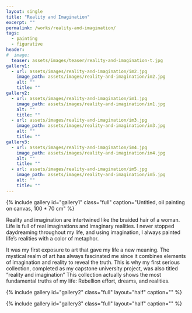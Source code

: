 ```yaml
---
layout: single
title: "Reality and Imagination"
excerpt: ""
permalink: /works/reality-and-imagination/
tags:
  - painting
  - figurative
header:
#  image: 
  teaser: assets/images/teaser/reality-and-imagination-t.jpg 
gallery1:
  - url: assets/images/reality-and-imagination/im2.jpg
    image_path: assets/images/reality-and-imagination/im2.jpg
    alt: ""
    title: ""
gallery2:
  - url: assets/images/reality-and-imagination/im1.jpg
    image_path: assets/images/reality-and-imagination/im1.jpg
    alt: ""
    title: ""
  - url: assets/images/reality-and-imagination/im3.jpg
    image_path: assets/images/reality-and-imagination/im3.jpg
    alt: ""
    title: ""
gallery3:
  - url: assets/images/reality-and-imagination/im4.jpg
    image_path: assets/images/reality-and-imagination/im4.jpg
    alt: ""
    title: ""
  - url: assets/images/reality-and-imagination/im5.jpg
    image_path: assets/images/reality-and-imagination/im5.jpg
    alt: ""
    title: ""
---
```


{% include gallery id="gallery1" class="full" caption="Untitled, oil painting on canvas, 100 * 70 cm" %}

Reality and imagination are intertwined like the braided hair of a woman. Life is full of real imaginations and imaginary realities. I never stopped daydreaming throughout my life, and using imagination, I always painted life’s realities with a color of metaphor.

It was my first exposure to art that gave my life a new meaning. The mystical realm of art has always fascinated me since it combines elements of imagination and reality to reveal the truth. This is why my first serious collection, completed as my capstone university project, was also titled “reality and imagination” This collection actually shows the most fundamental truths of my life: Rebellion effort, dreams, and realities.

{% include gallery id="gallery2" class="full" layout="half" caption="" %}

{% include gallery id="gallery3" class="full" layout="half" caption="" %}